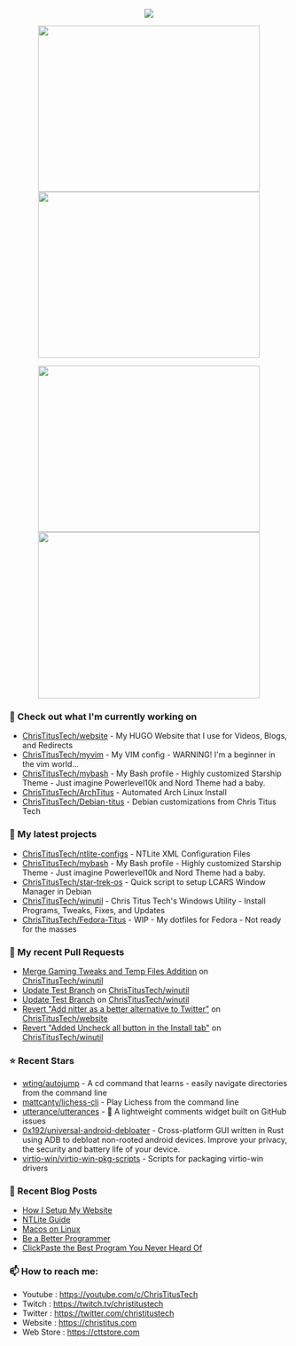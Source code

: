 <p align="center"><a href="https://github.com/anuraghazra/github-readme-stats">
  <img align="center" src="https://github-readme-stats.vercel.app/api?username=ChrisTitusTech&show_icons=true&theme=tokyonight" />
</a></p>

<p align="center"><a href="https://wakatime.com/@christitustech">
  <img align="center" width="400" height="300" src="https://wakatime.com/share/@christitustech/4c17a227-eb23-48c5-a2f1-492e5538842c.svg" />
</a>
<a href="https://wakatime.com/@christitustech">
  <img align="center" width="400" height="300" src="https://wakatime.com/share/@christitustech/57160975-2111-472e-bc92-f390b42053b3.svg" />
</a></p>

<p align="center"><a href="https://wakatime.com/@christitustech">
  <img align="center" width="400" height="300" src="https://wakatime.com/share/@christitustech/b7d6c245-11dd-4802-a2dd-8ff0fd915324.svg" />
</a>
<a href="https://wakatime.com/@christitustech">
  <img align="center" width="400" height="300" src="https://wakatime.com/share/@christitustech/29475f0b-8d50-47b4-aaf5-f96bdcab9d0d.svg" />
</a></p>

### 👷 Check out what I'm currently working on

- [ChrisTitusTech/website](https://github.com/ChrisTitusTech/website) - My HUGO Website that I use for Videos, Blogs, and Redirects
- [ChrisTitusTech/myvim](https://github.com/ChrisTitusTech/myvim) - My VIM config - WARNING! I&#39;m a beginner in the vim world...
- [ChrisTitusTech/mybash](https://github.com/ChrisTitusTech/mybash) - My Bash profile - Highly customized Starship Theme - Just imagine Powerlevel10k and Nord Theme had a baby.
- [ChrisTitusTech/ArchTitus](https://github.com/ChrisTitusTech/ArchTitus) - Automated Arch Linux Install
- [ChrisTitusTech/Debian-titus](https://github.com/ChrisTitusTech/Debian-titus) - Debian customizations from Chris Titus Tech
### 🌱 My latest projects

- [ChrisTitusTech/ntlite-configs](https://github.com/ChrisTitusTech/ntlite-configs) - NTLite XML Configuration Files
- [ChrisTitusTech/mybash](https://github.com/ChrisTitusTech/mybash) - My Bash profile - Highly customized Starship Theme - Just imagine Powerlevel10k and Nord Theme had a baby.
- [ChrisTitusTech/star-trek-os](https://github.com/ChrisTitusTech/star-trek-os) - Quick script to setup LCARS Window Manager in Debian
- [ChrisTitusTech/winutil](https://github.com/ChrisTitusTech/winutil) - Chris Titus Tech&#39;s Windows Utility - Install Programs, Tweaks, Fixes, and Updates
- [ChrisTitusTech/Fedora-Titus](https://github.com/ChrisTitusTech/Fedora-Titus) - WIP - My dotfiles for Fedora - Not ready for the masses
### 🔨 My recent Pull Requests

- [Merge Gaming Tweaks and Temp Files Addition](https://github.com/ChrisTitusTech/winutil/pull/193) on [ChrisTitusTech/winutil](https://github.com/ChrisTitusTech/winutil)
- [Update Test Branch](https://github.com/ChrisTitusTech/winutil/pull/152) on [ChrisTitusTech/winutil](https://github.com/ChrisTitusTech/winutil)
- [Update Test Branch](https://github.com/ChrisTitusTech/winutil/pull/151) on [ChrisTitusTech/winutil](https://github.com/ChrisTitusTech/winutil)
- [Revert &#34;Add nitter as a better alternative to Twitter&#34;](https://github.com/ChrisTitusTech/website/pull/31) on [ChrisTitusTech/website](https://github.com/ChrisTitusTech/website)
- [Revert &#34;Added Uncheck all button in the Install tab&#34;](https://github.com/ChrisTitusTech/winutil/pull/72) on [ChrisTitusTech/winutil](https://github.com/ChrisTitusTech/winutil)
### ⭐ Recent Stars

- [wting/autojump](https://github.com/wting/autojump) - A cd command that learns - easily navigate directories from the command line
- [mattcanty/lichess-cli](https://github.com/mattcanty/lichess-cli) - Play Lichess from the command line
- [utterance/utterances](https://github.com/utterance/utterances) - :crystal_ball: A lightweight comments widget built on GitHub issues
- [0x192/universal-android-debloater](https://github.com/0x192/universal-android-debloater) - Cross-platform GUI written in Rust using ADB to debloat non-rooted android devices. Improve your privacy, the security and battery life of your device.
- [virtio-win/virtio-win-pkg-scripts](https://github.com/virtio-win/virtio-win-pkg-scripts) - Scripts for packaging virtio-win drivers
### 📰 Recent Blog Posts

- [How I Setup My Website](https://christitus.com/how-i-setup-my-website/)
- [NTLite Guide](https://christitus.com/ntlite-guide/)
- [Macos on Linux](https://christitus.com/macos-on-linux/)
- [Be a Better Programmer](https://christitus.com/be-a-better-programmer/)
- [ClickPaste the Best Program You Never Heard Of](https://christitus.com/clickpaste/)
### 📫 How to reach me:
  - Youtube   : <https://youtube.com/c/ChrisTitusTech>
  - Twitch    : <https://twitch.tv/christitustech>
  - Twitter   : <https://twitter.com/christitustech>
  - Website   : <https://christitus.com>
  - Web Store : <https://cttstore.com>

